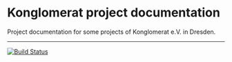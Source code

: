 # Konglomerat project documentation

Project documentation for some projects of Konglomerat e.V. in Dresden.

---

[![Build Status](https://travis-ci.com/konglomerat/projectdocs.svg?branch=master)](https://travis-ci.com/konglomerat/projectdocs)